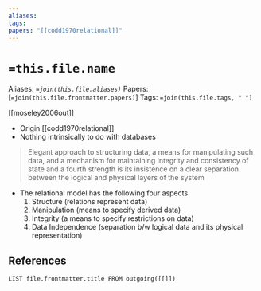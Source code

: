 ```yaml
---
aliases: 
tags: 
papers: "[[codd1970relational]]"
---
```

# `=this.file.name`
Aliases: _`=join(this.file.aliases)`_
Papers: [`=join(this.file.frontmatter.papers)`]
Tags: `=join(this.file.tags, " ")`

[[moseley2006out]]
- Origin [[codd1970relational]]
- Nothing intrinsically to do with databases
> Elegant approach to structuring data, a means for manipulating such data, and a mechanism for maintaining integrity and consistency of state and a fourth strength is its insistence on a clear separation between the logical and physical layers of the system
- The relational model has the following four aspects
	1. Structure (relations represent data)
	2. Manipulation (means to specify derived data)
	3. Integrity (a means to specify restrictions on data)
	4. Data Independence (separation b/w logical data and its physical representation)
## References

```dataview
LIST file.frontmatter.title FROM outgoing([[]])
```

















